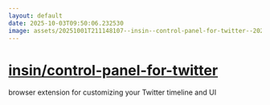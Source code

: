 ```yaml
---
layout: default
date: 2025-10-03T09:50:06.232530
image: assets/20251001T211148107--insin--control-panel-for-twitter--20251001T212537441--cropped.png
---
```


# [insin/control-panel-for-twitter](https://github.com/insin/control-panel-for-twitter)

browser extension for customizing your Twitter timeline and UI
